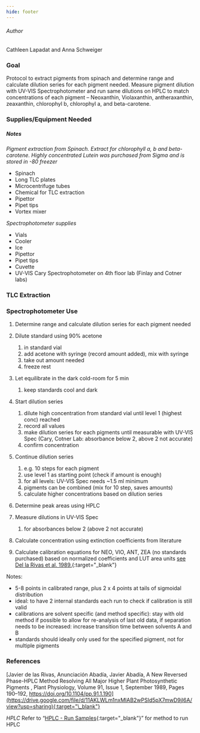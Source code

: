 ```yaml
---
hide: footer
---
```


###### Author
Cathleen Lapadat and Anna Schweiger

### Goal

Protocol to extract pigments from spinach and determine range and calculate dilution series for each pigment needed. Measure pigment dilution with UV-VIS Spectrophotometer and run same dilutions on HPLC to match concentrations of each pigment – Neoxanthin, Violaxanthin, antheraxanthin, zeaxanthin, chlorophyl b, chlorophyl a, and beta-carotene.

### Supplies/Equipment Needed

##### Notes
*Pigment extraction from Spinach. Extract for chlorophyll a, b and beta-carotene. Highly concentrated Lutein was purchased from Sigma and is stored in -80 freezer*  

* Spinach
* Long TLC plates
* Microcentrifuge tubes
* Chemical for TLC extraction
* Pipettor
* Pipet tips
* Vortex mixer

*Spectrophotometer supplies*

* Vials
* Cooler
* Ice
* Pipettor
* Pipet tips
* Cuvette
* UV-VIS Cary Spectrophotometer on 4th floor lab (Finlay and Cotner labs)

### TLC Extraction
### Spectrophotometer Use
1. Determine range and calculate dilution series for each pigment needed

2. Dilute standard using 90% acetone
    1. in standard vial
    2. add acetone with syringe (record amount added), mix with syringe
    3. take out amount needed
    4. freeze rest 

3. Let equilibrate in the dark cold-room for 5 min
    1. keep standards cool and dark

4. Start dilution series
    1. dilute high concentration from standard vial until level 1 (highest conc) reached
    2. record all values
    3. make dilution series for each pigments until measurable with UV-VIS Spec (Cary, Cotner Lab: absorbance below 2, above 2 not accurate)
    4. confirm concentration

5. Continue dilution series
    1. e.g. 10 steps for each pigment
    2. use level 1 as starting point (check if amount is enough)
    3. for all levels: UV-VIS Spec needs ~1.5 ml minimum 
    4. pigments can be combined (mix for 10 step, saves amounts)
    5. calculate higher concentrations based on dilution series

6. Determine peak areas using HPLC

7. Measure dilutions in UV-VIS Spec 
    1. for absorbances below 2 (above 2 not accurate)

8. Calculate concentration using extinction coefficients from literature

9. Calculate calibration equations for NEO, VIO, ANT, ZEA (no standards purchased) based on normalized coefficients and LUT area units [see Del la Rivas et al. 1989.](https://drive.google.com/file/d/11AKLWLm1nxMlAB2wPSld5pX7mwD9jI6A/view?usp=sharing){:target="\_blank"}

Notes: 
-	5-8 points in calibrated range, plus 2 x 4 points at tails of sigmoidal distribution
-	ideal: to have 2 internal standards each run to check if calibration is still valid
-	calibrations are solvent specific (and method specific): stay with old method if possible to allow for re-analysis of last old data, if separation needs to be increased: increase transition time between solvents A and B 
-	standards should ideally only used for the specified pigment, not for multiple pigments 

### References
[Javier de las Rivas, Anunciación Abadía, Javier Abadía, A New Reversed Phase-HPLC Method Resolving All Major Higher Plant Photosynthetic Pigments , Plant Physiology, Volume 91, Issue 1, September 1989, Pages 190–192, https://doi.org/10.1104/pp.91.1.190](https://drive.google.com/file/d/11AKLWLm1nxMlAB2wPSld5pX7mwD9jI6A/view?usp=sharing){:target="\_blank"}


*HPLC* Refer to “[HPLC - Run Samples](https://cavender-bares-lab.github.io/Data-management-lab/protocols/hplc_run_samples.md){:target="\_blank"}” for method to run HPLC
